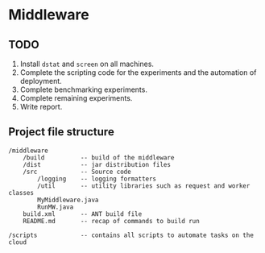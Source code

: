 # Middleware

## TODO
1. Install `dstat` and `screen` on all machines.
2. Complete the scripting code for the experiments and the automation of deployment.
3. Complete benchmarking experiments.
4. Complete remaining experiments.
5. Write report.


## Project file structure
```
/middleware
    /build          -- build of the middleware
    /dist           -- jar distribution files
    /src            -- Source code
        /logging    -- logging formatters
        /util       -- utility libraries such as request and worker classes
        MyMiddleware.java
        RunMW.java
    build.xml       -- ANT build file
    README.md       -- recap of commands to build run

/scripts            -- contains all scripts to automate tasks on the cloud
```
